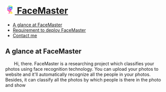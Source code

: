 # [<img src="welcome/static/images/tubiao.png" width="30"> FaceMaster](http://123.206.213.40/)
* [A glance at FaceMaster](#a-glance-at-facemaster)
* [Requirement to deploy FaceMaster](#requirement-to-deploy-facemaster)
* [Contact me](#contact-me)

## A glance at FaceMaster
        Hi, there. FaceMaster is a researching project which classifies your photos using face recognition technology. You can upload your photos to website and it'll automatically recognize all the people in your photos. Besides, it can classify all the photos by which people is there in the photo and show 
